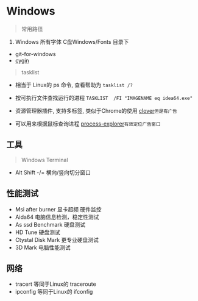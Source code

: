 # Windows 

> 常用路径 
1. Windows 所有字体 C盘Windows/Fonts 目录下

- git-for-windows
- [cygin](http://x.cygwin.com/)

> tasklist 
- 相当于 Linux的 ps 命令, 查看帮助为 `tasklist /?`
- 按可执行文件查找运行的进程 `TASKLIST  /FI "IMAGENAME eq idea64.exe"`

- 资源管理器插件, 支持多标签, 类似于Chrome的使用 [clover](http://cn.ejie.me/)`但是有广告`
- 可以用来根据鼠标查询进程 [process-explorer](https://docs.microsoft.com/en-us/sysinternals/downloads/process-explorer)`有效定位广告窗口`

## 工具
> Windows Terminal 
- Alt Shift -/= 横向/竖向切分窗口

## 性能测试
- Msi after burner 显卡超频 硬件监控
- Aida64 电脑信息检测，稳定性测试
- As ssd Benchmark 硬盘测试
- HD Tune 硬盘测试
- Ctystal Disk Mark 更专业硬盘测试
- 3D Mark 电脑性能测试


## 网络
- tracert 等同于Linux的 traceroute
- ipconfig 等同于Linux的 ifconfig
